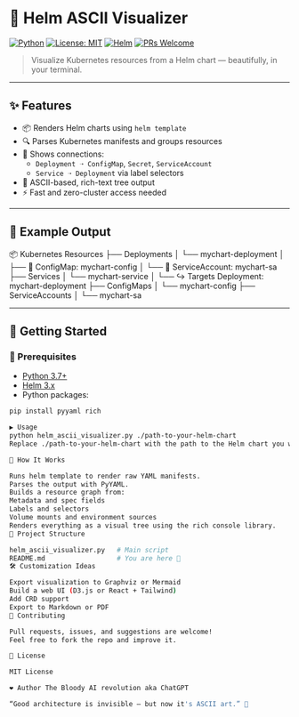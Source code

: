 # 🧭 Helm ASCII Visualizer

[![Python](https://img.shields.io/badge/python-3.7%2B-blue.svg)](https://www.python.org/)
[![License: MIT](https://img.shields.io/badge/license-MIT-green.svg)](LICENSE)
[![Helm](https://img.shields.io/badge/helm-3.x-blue.svg)](https://helm.sh)
[![PRs Welcome](https://img.shields.io/badge/PRs-welcome-brightgreen.svg)](https://github.com/yourusername/helm-ascii-visualizer/pulls)

> Visualize Kubernetes resources from a Helm chart — beautifully, in your terminal.

---

## ✨ Features

- 📦 Renders Helm charts using `helm template`
- 🔍 Parses Kubernetes manifests and groups resources
- 🔗 Shows connections:
  - `Deployment ➝ ConfigMap`, `Secret`, `ServiceAccount`
  - `Service ➝ Deployment` via label selectors
- 🎨 ASCII-based, rich-text tree output
- ⚡️ Fast and zero-cluster access needed

---

## 📸 Example Output

📦 Kubernetes Resources
├── Deployments
│ └── mychart-deployment
│ ├── 🔗 ConfigMap: mychart-config
│ └── 🔗 ServiceAccount: mychart-sa
├── Services
│ └── mychart-service
│ └── ↪️ Targets Deployment: mychart-deployment
├── ConfigMaps
│ └── mychart-config
├── ServiceAccounts
│ └── mychart-sa


---

## 🚀 Getting Started

### 🔧 Prerequisites

- [Python 3.7+](https://www.python.org/)
- [Helm 3.x](https://helm.sh/)
- Python packages:

```bash
pip install pyyaml rich

▶️ Usage
python helm_ascii_visualizer.py ./path-to-your-helm-chart
Replace ./path-to-your-helm-chart with the path to the Helm chart you want to visualize.

🧠 How It Works

Runs helm template to render raw YAML manifests.
Parses the output with PyYAML.
Builds a resource graph from:
Metadata and spec fields
Labels and selectors
Volume mounts and environment sources
Renders everything as a visual tree using the rich console library.
📁 Project Structure

helm_ascii_visualizer.py   # Main script
README.md                  # You are here 📍
🛠️ Customization Ideas

Export visualization to Graphviz or Mermaid
Build a web UI (D3.js or React + Tailwind)
Add CRD support
Export to Markdown or PDF
🤝 Contributing

Pull requests, issues, and suggestions are welcome!
Feel free to fork the repo and improve it.

📄 License

MIT License

❤️ Author The Bloody AI revolution aka ChatGPT

“Good architecture is invisible — but now it's ASCII art.” 🎨